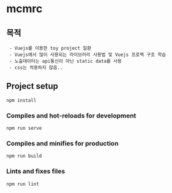 # mcmrc  

## 목적  
``` 
 - Vuejs를 이용한 toy project 일환  
 - Vuejs에서 많이 사용되는 라이브러리 사용법 및 Vuejs 프로젝 구조 학습
 - 노출데이타는 api통신이 아닌 static data를 사용
 - css는 적용하지 않음..
```

## Project setup
```
npm install
```

### Compiles and hot-reloads for development
```
npm run serve
```

### Compiles and minifies for production
```
npm run build
```

### Lints and fixes files
```
npm run lint
```

